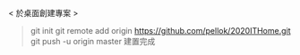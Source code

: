 < 於桌面創建專案 >
> git init
> git remote add origin https://github.com/pellok/2020ITHome.git
> git push -u origin master
> 建置完成
